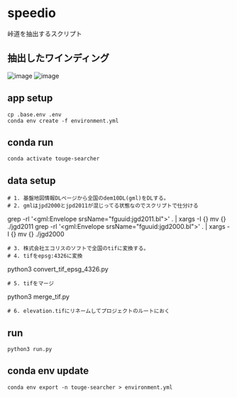 # speedio

峠道を抽出するスクリプト

## 抽出したワインディング

![image](https://github.com/user-attachments/assets/8798ffff-2cfc-4f02-8c32-f0050b1f1b5d)
![image](https://github.com/user-attachments/assets/3ba63bd5-7745-4d5a-a40f-edf74b11e8a8)


## app setup

```
cp .base.env .env
conda env create -f environment.yml
```

## conda run

```
conda activate touge-searcher
```

## data setup

```
# 1. 基盤地図情報DLページから全国のdem10DL(gml)をDLする。
# 2. gmlはjpd2000とjpd2011が混じってる状態なのでスクリプトで仕分ける
```

grep -rl '<gml:Envelope srsName="fguuid:jgd2011.bl">' . | xargs -I {} mv {} ./jgd2011
grep -rl '<gml:Envelope srsName="fguuid:jgd2000.bl">' . | xargs -I {} mv {} ./jgd2000

```
# 3. 株式会社エコリスのソフトで全国のtifに変換する。
# 4. tifをepsg:4326に変換
```

python3 convert_tif_epsg_4326.py

```
# 5. tifをマージ
```

python3 merge_tif.py

```
# 6. elevation.tifにリネームしてプロジェクトのルートにおく
```

## run
```
python3 run.py
```

## conda env update

```
conda env export -n touge-searcher > environment.yml
```
